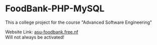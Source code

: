 # FoodBank-PHP-MySQL
This a college project for the course "Advanced Software Engineering"

Website Link: [asu-foodbank.free.nf](http://asu-foodbank.free.nf/)  
Will not always be activated!  
